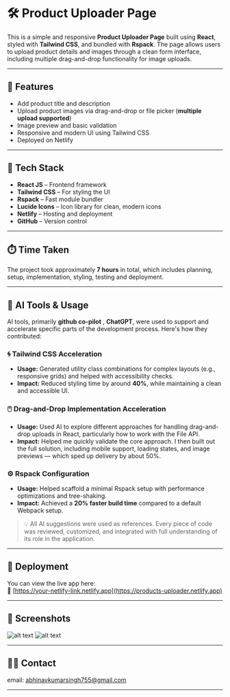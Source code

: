 # 🛠️ Product Uploader Page

This is a simple and responsive **Product Uploader Page** built using **React**, styled with **Tailwind CSS**, and bundled with **Rspack**. The page allows users to upload product details and images through a clean form interface, including multiple drag-and-drop functionality for image uploads.

---

## 🚀 Features

- Add product title and description
- Upload product images via drag-and-drop or file picker (**multiple upload supported**)
- Image preview and basic validation
- Responsive and modern UI using Tailwind CSS
- Deployed on Netlify

---

## 🧰 Tech Stack

- **React JS** – Frontend framework
- **Tailwind CSS** – For styling the UI
- **Rspack** – Fast module bundler
- **Lucide Icons** – Icon library for clean, modern icons
- **Netlify** – Hosting and deployment
- **GitHub** – Version control

---

## ⏱️ Time Taken

The project took approximately **7 hours** in total, which includes planning, setup, implementation, styling, testing and deployment.

---

## 🤖 AI Tools & Usage

AI tools, primarily **github co-pilot** , **ChatGPT**, were used to support and accelerate specific parts of the development process. Here's how they contributed:

### 🌀 Tailwind CSS Acceleration
- **Usage:** Generated utility class combinations for complex layouts (e.g., responsive grids) and helped with accessibility checks.
- **Impact:** Reduced styling time by around **40%**, while maintaining a clean and accessible UI.

### 🖱️ Drag-and-Drop Implementation Acceleration
- **Usage:** Used AI to explore different approaches for handling drag-and-drop uploads in React, particularly how to work with the File API.
- **Impact:** Helped me quickly validate the core approach. I then built out the full solution, including mobile support, loading states, and image previews — which sped up delivery by about 50%.

### ⚙️ Rspack Configuration
- **Usage:** Helped scaffold a minimal Rspack setup with performance optimizations and tree-shaking.
- **Impact:** Achieved a **20% faster build time** compared to a default Webpack setup.


> 💡 All AI suggestions were used as references. Every piece of code was reviewed, customized, and integrated with full understanding of its role in the application.

---

## 📡 Deployment

You can view the live app here:  
🔗 [https://your-netlify-link.netlify.app](https://products-uploader.netlify.app)

---

## 📸 Screenshots

![alt text](<Screenshot 2025-05-05 at 9.22.16 PM.webp>)
![alt text](<Screenshot 2025-05-05 at 9.20.13 PM.webp>)

---

## 🙋‍♂️ Contact

email: abhinavkumarsingh755@gmail.com

---

